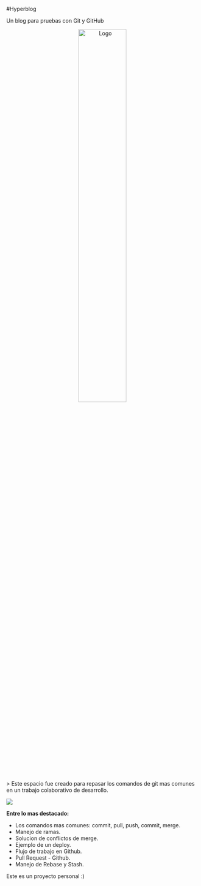 #Hyperblog
<p>Un blog para pruebas con Git y GitHub</p>
<p align="center">
  <img src="https://i.imgur.com/3r2xTn2.png" alt="Logo" width="50%">
</p>
> Este espacio fue creado para repasar los comandos de git mas comunes en un trabajo colaborativo de desarrollo.

![](https://img.shields.io/badge/tag-v0.1-8A2BE2) 

**Entre lo mas destacado:**

- Los comandos mas comunes: commit, pull, push, commit, merge.
- Manejo de ramas.
- Solucion de conflictos de merge.
- Ejemplo de un deploy.
- Flujo de trabajo en Github.
- Pull Request - Github.
- Manejo de Rebase y Stash.

Este es un proyecto personal :)